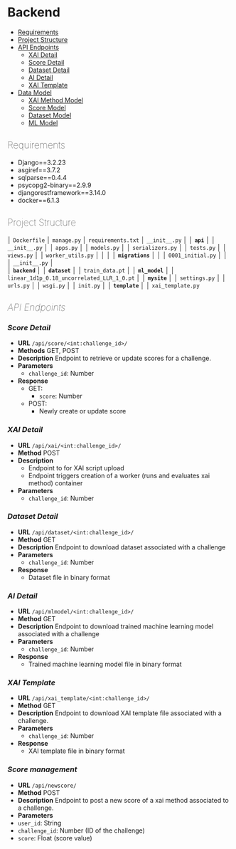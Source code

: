 <style>
  h2 {
    font-weight: 100; /* Adjust the value to achieve the desired level of lightness */
  }
</style>

# Backend

- [Requirements](#requirements)
- [Project Structure](#project-structure)
- [API Endpoints](#api-endpoints)
  - [XAI Detail](#xai-detail)
  - [Score Detail](#score-detail)
  - [Dataset Detail](#dataset-detail)
  - [AI Detail](#ai-detail)
  - [XAI Template](#xai-template)
- [Data Model](#data-model)
  - [XAI Method Model](#xai-method-model)
  - [Score Model](#score-model)
  - [Dataset Model](#dataset-model)
  - [ML Model](#ml-model)

<h2>Requirements</h2>

- Django==3.2.23 
- asgiref==3.7.2
- sqlparse==0.4.4
- psycopg2-binary==2.9.9
- djangorestframework==3.14.0
- docker==6.1.3

## Project Structure
│ `Dockerfile`
│ `manage.py`
│ `requirements.txt`
│ `__init__.py`
│
│ **``api``**
│ │ `__init__.py`
│ │ `apps.py`
│ │ `models.py`
│ │ `serializers.py`
│ │ `tests.py`
│ │ `views.py`
│ │ `worker_utils.py`
│ │
│ │ **``migrations``**
│ │ │ `0001_initial.py`
│ │ │ `__init__.py`
│  
│ **``backend``**
│
│ **``dataset``**
│ │ `train_data.pt`
│
│ **``ml_model``**
│ │ `linear_1d1p_0.18_uncorrelated_LLR_1_0.pt`
│
│ **``mysite``**
│ │ `settings.py`
│ │ `urls.py`
│ │ `wsgi.py`
│ │ `init.py`
│
│ **``template``**
│ │ `xai_template.py`

## *API Endpoints*

### *Score Detail*

- **URL** `/api/score/<int:challenge_id>/`
- **Methods** GET, POST
- **Description** Endpoint to retrieve or update scores for a challenge.
- **Parameters**
  - `challenge_id`: Number
- **Response** 
  - GET:
    - `score`: Number
  - POST:
    - Newly create or update score

### *XAI Detail*

- **URL** `/api/xai/<int:challenge_id>/`
- **Method** POST
- **Description** 
  - Endpoint to for XAI script upload
  - Endpoint triggers creation of a worker (runs and evaluates xai method) container 
- **Parameters**
  - `challenge_id`: Number

### *Dataset Detail*

- **URL** `/api/dataset/<int:challenge_id>/`
- **Method** GET
- **Description** Endpoint to download dataset associated with a challenge
- **Parameters**
  - `challenge_id`: Number
- **Response** 
  - Dataset file in binary format

### *AI Detail*

- **URL** `/api/mlmodel/<int:challenge_id>/`
- **Method** GET
- **Description** Endpoint to download trained machine learning model associated with a challenge
- **Parameters**
  - `challenge_id`: Number
- **Response** 
  - Trained machine learning model file in binary format

### *XAI Template*

- **URL** `/api/xai_template/<int:challenge_id>/`
- **Method** GET
- **Description** Endpoint to download XAI template file associated with a challenge.
- **Parameters**
  - `challenge_id`: Number
- **Response** 
  - XAI template file in binary format

### *Score management*
- **URL** `/api/newscore/`
- **Method** POST
- **Description** Endpoint to post a new score of a xai method associated to a challenge. 
- **Parameters**
- `user_id`: String 
- `challenge_id`: Number (ID of the challenge)
- `score`: Float (score value)